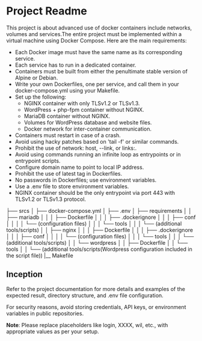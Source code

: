 # Project Readme

This project is about advanced use of docker containers include networks, volumes and services.The entire project must be implemented within a virtual machine using Docker Compose. Here are the main requirements:

- Each Docker image must have the same name as its corresponding service.
- Each service has to run in a dedicated container.
- Containers must be built from either the penultimate stable version of Alpine or Debian.
- Write your own Dockerfiles, one per service, and call them in your docker-compose.yml using your Makefile.
- Set up the following:
  - NGINX container with only TLSv1.2 or TLSv1.3.
  - WordPress + php-fpm container without NGINX.
  - MariaDB container without NGINX.
  - Volumes for WordPress database and website files.
  - Docker network for inter-container communication.
- Containers must restart in case of a crash.
- Avoid using hacky patches based on 'tail -f' or similar commands.
- Prohibit the use of network: host, --link, or links:.
- Avoid using commands running an infinite loop as entrypoints or in entrypoint scripts.
- Configure domain name to point to local IP address.
- Prohibit the use of latest tag in Dockerfiles.
- No passwords in Dockerfiles; use environment variables.
- Use a .env file to store environment variables.
- NGINX container should be the only entrypoint via port 443 with TLSv1.2 or TLSv1.3 protocol.

├── srcs
│   ├── docker-compose.yml
│   ├── .env
│   ├── requirements
│   │   ├── mariadb
│   │   │   ├── Dockerfile
│   │   │   ├── .dockerignore
│   │   │   ├── conf
│   │   │   │   └── (configuration files)
│   │   │   └── tools
│   │   │       └── (additional tools/scripts)
│   │   ├── nginx
│   │   │   ├── Dockerfile
│   │   │   ├── .dockerignore
│   │   │   ├── conf
│   │   │   │   └── (configuration files)
│   │   │   └── tools
│   │   │       └── (additional tools/scripts)
│   │   └── wordpress
│   │       ├── Dockerfile
│   │       └── tools
│   │           └── (additional tools/scripts(Wordpress configuration included in the script file))
|__ Makefile
## Inception

Refer to the project documentation for more details and examples of the expected result, directory structure, and .env file configuration.

For security reasons, avoid storing credentials, API keys, or environment variables in public repositories.

**Note**: Please replace placeholders like login, XXXX, wil, etc., with appropriate values as per your setup.
